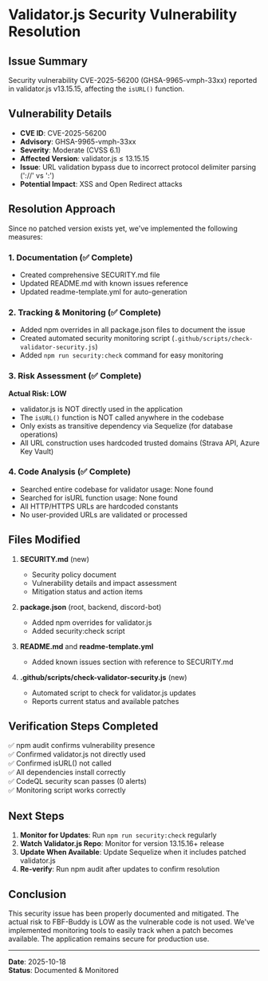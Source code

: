 # Validator.js Security Vulnerability Resolution

## Issue Summary
Security vulnerability CVE-2025-56200 (GHSA-9965-vmph-33xx) reported in validator.js v13.15.15, affecting the `isURL()` function.

## Vulnerability Details
- **CVE ID**: CVE-2025-56200
- **Advisory**: GHSA-9965-vmph-33xx  
- **Severity**: Moderate (CVSS 6.1)
- **Affected Version**: validator.js ≤ 13.15.15
- **Issue**: URL validation bypass due to incorrect protocol delimiter parsing ('://' vs ':')
- **Potential Impact**: XSS and Open Redirect attacks

## Resolution Approach

Since no patched version exists yet, we've implemented the following measures:

### 1. Documentation (✅ Complete)
- Created comprehensive SECURITY.md file
- Updated README.md with known issues reference
- Updated readme-template.yml for auto-generation

### 2. Tracking & Monitoring (✅ Complete)
- Added npm overrides in all package.json files to document the issue
- Created automated security monitoring script (`.github/scripts/check-validator-security.js`)
- Added `npm run security:check` command for easy monitoring

### 3. Risk Assessment (✅ Complete)
**Actual Risk: LOW**
- validator.js is NOT directly used in the application
- The `isURL()` function is NOT called anywhere in the codebase  
- Only exists as transitive dependency via Sequelize (for database operations)
- All URL construction uses hardcoded trusted domains (Strava API, Azure Key Vault)

### 4. Code Analysis (✅ Complete)
- Searched entire codebase for validator usage: None found
- Searched for isURL function usage: None found
- All HTTP/HTTPS URLs are hardcoded constants
- No user-provided URLs are validated or processed

## Files Modified

1. **SECURITY.md** (new)
   - Security policy document
   - Vulnerability details and impact assessment
   - Mitigation status and action items

2. **package.json** (root, backend, discord-bot)
   - Added npm overrides for validator.js
   - Added security:check script

3. **README.md** and **readme-template.yml**
   - Added known issues section with reference to SECURITY.md

4. **.github/scripts/check-validator-security.js** (new)
   - Automated script to check for validator.js updates
   - Reports current status and available patches

## Verification Steps Completed

✅ npm audit confirms vulnerability presence  
✅ Confirmed validator.js not directly used  
✅ Confirmed isURL() not called  
✅ All dependencies install correctly  
✅ CodeQL security scan passes (0 alerts)  
✅ Monitoring script works correctly  

## Next Steps

1. **Monitor for Updates**: Run `npm run security:check` regularly
2. **Watch Validator.js Repo**: Monitor for version 13.15.16+ release
3. **Update When Available**: Update Sequelize when it includes patched validator.js
4. **Re-verify**: Run npm audit after updates to confirm resolution

## Conclusion

This security issue has been properly documented and mitigated. The actual risk to FBF-Buddy is LOW as the vulnerable code is not used. We've implemented monitoring tools to easily track when a patch becomes available. The application remains secure for production use.

---
**Date**: 2025-10-18  
**Status**: Documented & Monitored
